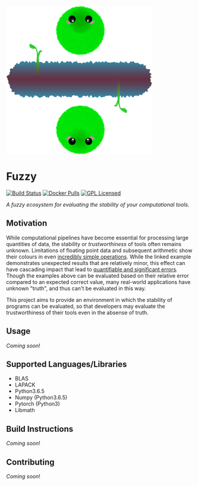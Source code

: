 [![Fuzzy Marimo](./img/fuzzy.png)](https://github.com/gkiar/fuzzy/img/fuzzy.png)

# Fuzzy 

[![Build Status](https://travis-ci.org/gkiar/fuzzy.svg?branch=master)](https://travis-ci.org/gkiar/fuzzy)
[![Docker Pulls](https://img.shields.io/docker/pulls/gkiar/fuzzy)](https://hub.docker.com/r/gkiar/fuzzy)
[![GPL Licensed](https://img.shields.io/badge/license-GPL-blue)](./LICENSE)


*A fuzzy ecosystem for evaluating the stability of your computational tools.*


## Motivation

While computational pipelines have become essential for processing large quantities of data,
the stability or *trustworthiness* of tools often remains unknown. Limitations of floating point
data and subsequent arithmetic show their colours in even [incredibly simple operations](./fuzzy/tutorial/inaccuracies_everywhere.ipynb).
While the linked example demonstrates unexpected results that are relatively minor, this effect
can have cascading impact that lead to [quantifiable and significant errors](https://nbviewer.jupyter.org/github/gkiar/fuzzy/blob/master/fuzzy/tutorial/evaluating_unstable_sequence.ipynb).
Though the examples above can be evaluated based on their relative error compared to an expected
correct value, many real-world applications have unknown "truth", and thus can't be evaluated in
this way.

This project aims to provide an environment in which the stability of programs can be evaluated,
so that developers may evaluate the trustworthiness of their tools even in the absense of truth.


## Usage

*Coming soon*!

## Supported Languages/Libraries

- BLAS
- LAPACK
- Python3.6.5
- Numpy (Python3.6.5)
- Pytorch (Python3)
- Libmath


## Build Instructions

*Coming soon*!

## Contributing

*Coming soon*!

